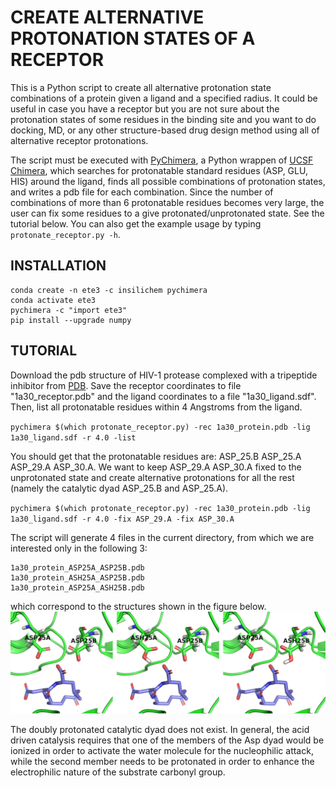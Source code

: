 # CREATE ALTERNATIVE PROTONATION STATES OF A RECEPTOR

This is a Python script to create all alternative protonation state combinations of a protein given a ligand and a specified radius. It could be useful in case you have a receptor but you are not sure about the protonation states of some residues in the binding site and you want to do docking, MD, or any other structure-based drug design method using all of alternative receptor protonations.

The script must be executed with [PyChimera](https://pychimera.readthedocs.io/en/latest/), a Python wrappen of [UCSF Chimera](https://www.cgl.ucsf.edu/chimera/), which searches for protonatable standard residues (ASP, GLU, HIS) around the ligand, finds all possible combinations of protonation states, and writes a pdb file for each combination. Since the number of combinations of more than 6 protonatable residues becomes very large, the user can fix some residues to a give protonated/unprotonated state. See the tutorial below. You can also get the example usage by typing `protonate_receptor.py -h`.

## INSTALLATION
```
conda create -n ete3 -c insilichem pychimera
conda activate ete3
pychimera -c "import ete3"
pip install --upgrade numpy
```

## TUTORIAL

Download the pdb structure of HIV-1 protease complexed with a tripeptide inhibitor from [PDB](https://www.rcsb.org/structure/1A30). Save the receptor coordinates to file "1a30_receptor.pdb" and the ligand coordinates to a file "1a30_ligand.sdf". Then, list all protonatable residues within 4 Angstroms from the ligand.

`pychimera $(which protonate_receptor.py) -rec 1a30_protein.pdb -lig 1a30_ligand.sdf -r 4.0 -list`

You should get that the protonatable residues are: ASP_25.B ASP_25.A ASP_29.A ASP_30.A. We want to keep ASP_29.A ASP_30.A fixed to the unprotonated state and create alternative protonations for all the rest (namely the catalytic dyad ASP_25.B and ASP_25.A).

`pychimera $(which protonate_receptor.py) -rec 1a30_protein.pdb -lig 1a30_ligand.sdf -r 4.0 -fix ASP_29.A -fix ASP_30.A`

The script will generate 4 files in the current directory, from which we are interested only in the following 3:
```
1a30_protein_ASP25A_ASP25B.pdb
1a30_protein_ASH25A_ASP25B.pdb
1a30_protein_ASP25A_ASH25B.pdb
```
which correspond to the structures shown in the figure below.
![3 alternative protonation states of the catalytic dyad in the HIV-1 protease.](images/1a30_all_protonations.png)

The doubly protonated catalytic dyad does not exist. In general, the acid driven catalysis requires that one of the members of the Asp dyad would be ionized in order to 
activate the water molecule for the nucleophilic attack, while the second member needs to be protonated in order to enhance the electrophilic nature of the substrate 
carbonyl group.
